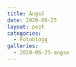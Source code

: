 ```yaml
---
title: Ängsö
date: 2020-06-25
layout: post
categories:
  - Fotoblogg
galleries:
  - 2020-06-25-angso
---
```

